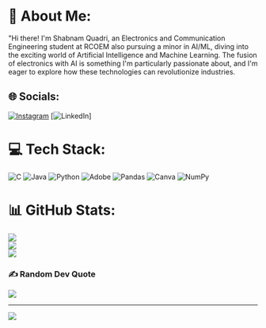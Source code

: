 # 💫 About Me:
"Hi there! I'm Shabnam Quadri, an Electronics and Communication Engineering student at RCOEM also pursuing a minor in AI/ML, diving into the exciting world of Artificial Intelligence and Machine Learning. The fusion of electronics with AI is something I'm particularly passionate about, and I'm eager to explore how these technologies can revolutionize industries.<br>


## 🌐 Socials:
[![Instagram](https://img.shields.io/badge/Instagram-%23E4405F.svg?logo=Instagram&logoColor=white)](https://instagram.com/shabnam._._04) [![LinkedIn](https://img.shields.io/badge/LinkedIn-%230077B5.svg?logo=linkedin&logoColor=white)]

# 💻 Tech Stack:
![C](https://img.shields.io/badge/c-%2300599C.svg?style=for-the-badge&logo=c&logoColor=white) ![Java](https://img.shields.io/badge/java-%23ED8B00.svg?style=for-the-badge&logo=openjdk&logoColor=white) ![Python](https://img.shields.io/badge/python-3670A0?style=for-the-badge&logo=python&logoColor=ffdd54) ![Adobe](https://img.shields.io/badge/adobe-%23FF0000.svg?style=for-the-badge&logo=adobe&logoColor=white) ![Pandas](https://img.shields.io/badge/pandas-%23150458.svg?style=for-the-badge&logo=pandas&logoColor=white) ![Canva](https://img.shields.io/badge/Canva-%2300C4CC.svg?style=for-the-badge&logo=Canva&logoColor=white) ![NumPy](https://img.shields.io/badge/numpy-%23013243.svg?style=for-the-badge&logo=numpy&logoColor=white)
# 📊 GitHub Stats:
![](https://github-readme-stats.vercel.app/api?username=ShabnamQuadri&theme=dark&hide_border=false&include_all_commits=false&count_private=false)<br/>
![](https://github-readme-streak-stats.herokuapp.com/?user=ShabnamQuadri&theme=dark&hide_border=false)<br/>
![](https://github-readme-stats.vercel.app/api/top-langs/?username=ShabnamQuadri&theme=dark&hide_border=false&include_all_commits=false&count_private=false&layout=compact)

### ✍️ Random Dev Quote
![](https://quotes-github-readme.vercel.app/api?type=horizontal&theme=radical)

---
[![](https://visitcount.itsvg.in/api?id=ShabnamQuadri&icon=0&color=0)](https://visitcount.itsvg.in)

<!-- Proudly created with GPRM ( https://gprm.itsvg.in ) -->
